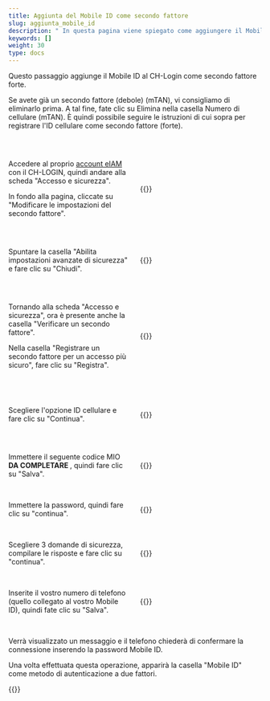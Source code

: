 ```yaml
---
title: Aggiunta del Mobile ID come secondo fattore
slug: aggiunta_mobile_id
description: " In questa pagina viene spiegato come aggiungere il Mobile ID come secondo fattore al CH-Login. Questo vi permetterà di verificare la vostra identità quando vi connetterete a eIAM. "
keywords: []
weight: 30
type: docs
---
```


Questo passaggio aggiunge il Mobile ID al CH-Login come secondo fattore forte.

Se avete già un secondo fattore (debole) (mTAN), vi consigliamo di eliminarlo prima. A tal fine, fate clic su Elimina nella casella Numero di cellulare (mTAN). È quindi possibile seguire le istruzioni di cui sopra per registrare l'ID cellulare come secondo fattore (forte).

&nbsp;

<!-- 1ere paire de colonnes -->

<div style="display: flex; justify-content: space-between; align-items: center;">

<div style="flex: 1; padding-right: 10px;">
<!-- First column content goes here -->
<p> Accedere al proprio <a href="https://www.myaccount-r.eiam.admin.ch/">account eIAM</a> con il CH-LOGIN, quindi andare alla scheda "Accesso e sicurezza". </p>

<p> In fondo alla pagina, cliccate su "Modificare le impostazioni del secondo fattore". </p>
</div>

<div style="flex: 1; padding-left: 10px;">
<!-- Second column content goes here -->
{{<insertImage image="modif_parametres_it.png" description="modification paramètres" class="bord taille">}}    
</div>

</div>

&nbsp; 

<!-- 2eme paire de colonnes -->

<div style="display: flex; justify-content: space-between; align-items: center;">

<div style="flex: 1; padding-right: 10px;">
<!-- First column content goes here -->
Spuntare la casella "Abilita impostazioni avanzate di sicurezza" e fare clic su "Chiudi".
</div>

<div style="flex: 1; padding-left: 10px;">
<!-- Second column content goes here -->
{{<insertImage image="activation_param_it.png" description="Activation paramètres avancés" class="bord taille">}}     
</div>

</div>

&nbsp; 

<!-- 3eme paire de colonnes -->

<div style="display: flex; justify-content: space-between; align-items: center;">

<div style="flex: 1; padding-right: 10px;">
<!-- First column content goes here -->
<p> Tornando alla scheda "Accesso e sicurezza", ora è presente anche la casella "Verificare un secondo fattore". </p>

<p> Nella casella "Registrare un secondo fattore per un accesso più sicuro", fare clic su "Registra". </p>

</div>

<div style="flex: 1; padding-left: 10px;">
<!-- Second column content goes here -->
{{<insertImage image="ajout_facteur_it.png" description="ajout second facteur" class="bord taille">}}           
</div>

</div>

&nbsp; 

<!-- 4eme paire de colonnes -->

<div style="display: flex; justify-content: space-between; align-items: center;">

<div style="flex: 1; padding-right: 10px;">
<!-- First column content goes here -->
<p> Scegliere l'opzione ID cellulare e fare clic su "Continua". </p>
</div>

<div style="flex: 1; padding-left: 10px;">
<!-- Second column content goes here -->
{{<insertImage image="choix_mobileid_it.png" description="ajout second facteur" class="bord taille">}}       
</div>

</div>

&nbsp; 

<!-- 5eme paire de colonnes -->

<div style="display: flex; justify-content: space-between; align-items: center;">

<div style="flex: 1; padding-right: 10px;">
<!-- First column content goes here -->
Immettere il seguente codice MIO <B> DA COMPLETARE </B>, quindi fare clic su "Salva". 
</div>

<div style="flex: 1; padding-left: 10px;">
<!-- Second column content goes here -->
{{<insertImage image="code_mio_it.png" description="ajout second facteur" class="bord taille">}} 
</div>

</div>

&nbsp; 

<!-- 6eme paire de colonnes -->

<div style="display: flex; justify-content: space-between; align-items: center;">

<div style="flex: 1; padding-right: 10px;">
<!-- First column content goes here -->
Immettere la password, quindi fare clic su "continua".
</div>

<div style="flex: 1; padding-left: 10px;">
<!-- Second column content goes here -->
{{<insertImage image="mot_de_passe.png" description="Mot de passe" class="bord taille">}}           <!-- ATTENTION image en français -->
</div>

</div>

&nbsp; 

<!-- 7eme paire de colonnes -->

<div style="display: flex; justify-content: space-between; align-items: center;">

<div style="flex: 1; padding-right: 10px;">
<!-- First column content goes here -->
Scegliere 3 domande di sicurezza, compilare le risposte e fare clic su "continua".
</div>

<div style="flex: 1; padding-left: 10px;">
<!-- Second column content goes here -->
{{<insertImage image="questions_secu.png" description="ajout questions sécurité" class="bord taille">}}         <!-- ATTENTION image en français -->
</div>

</div>

&nbsp;

<!-- 8eme paire de colonnes -->

<div style="display: flex; justify-content: space-between; align-items: center;">

<div style="flex: 1; padding-right: 10px;">
<!-- First column content goes here -->
Inserite il vostro numero di telefono (quello collegato al vostro Mobile ID), quindi fate clic su "Salva".
</div>

<div style="flex: 1; padding-left: 10px;">
<!-- Second column content goes here -->
{{<insertImage image="saisie_tel.png" description="ajout second facteur" class="bord taille">}}         <!-- ATTENTION image en français -->
</div>

</div>

&nbsp;

Verrà visualizzato un messaggio e il telefono chiederà di confermare la connessione inserendo la password Mobile ID. 

Una volta effettuata questa operazione, apparirà la casella "Mobile ID" come metodo di autenticazione a due fattori. 

{{<insertImage image="mobileid_present.png" description="ajout second facteur" class="bord taille">}}           <!-- ATTENTION image en français -->
